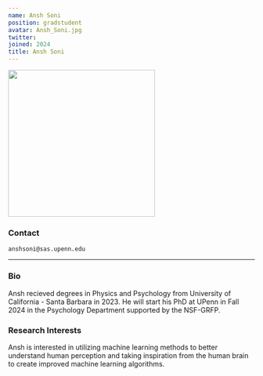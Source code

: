 ```yaml
---
name: Ansh Soni
position: gradstudent
avatar: Ansh_Soni.jpg
twitter:
joined: 2024
title: Ansh Soni
---
```


<img width="300" src="{{site.baseurl}}/images/people/{{page.avatar}}" data-action="zoom">

### Contact

<i class="fa fa-envelope-o"></i>  `anshsoni@sas.upenn.edu`<br>

<hr>

### Bio

Ansh recieved degrees in Physics and Psychology from University of California - Santa Barbara in 2023. He will start his PhD at UPenn in Fall 2024 in the Psychology Department supported by the NSF-GRFP.

### Research Interests

Ansh is interested in utilizing machine learning methods to better understand human perception and taking inspiration from the human brain to create improved machine learning algorithms.





